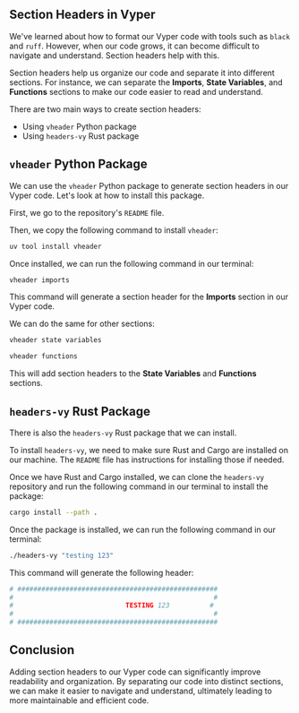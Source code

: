 ## Section Headers in Vyper

We've learned about how to format our Vyper code with tools such as `black` and `ruff`. However, when our code grows, it can become difficult to navigate and understand. Section headers help with this.

Section headers help us organize our code and separate it into different sections. For instance, we can separate the **Imports**, **State Variables**, and **Functions** sections to make our code easier to read and understand.

There are two main ways to create section headers:

- Using `vheader` Python package
- Using `headers-vy` Rust package

## `vheader` Python Package

We can use the `vheader` Python package to generate section headers in our Vyper code. Let's look at how to install this package.

First, we go to the repository's `README` file.

Then, we copy the following command to install `vheader`:

```bash
uv tool install vheader
```

Once installed, we can run the following command in our terminal:

```bash
vheader imports
```

This command will generate a section header for the **Imports** section in our Vyper code.

We can do the same for other sections:

```bash
vheader state variables
```

```bash
vheader functions
```

This will add section headers to the **State Variables** and **Functions** sections.

## `headers-vy` Rust Package

There is also the `headers-vy` Rust package that we can install.

To install `headers-vy`, we need to make sure Rust and Cargo are installed on our machine. The `README` file has instructions for installing those if needed.

Once we have Rust and Cargo installed, we can clone the `headers-vy` repository and run the following command in our terminal to install the package:

```bash
cargo install --path .
```

Once the package is installed, we can run the following command in our terminal:

```bash
./headers-vy "testing 123"
```

This command will generate the following header:

```bash
# ##################################################
#                                                  #
#                            TESTING 123          #
#                                                  #
# ##################################################
```

## Conclusion

Adding section headers to our Vyper code can significantly improve readability and organization. By separating our code into distinct sections, we can make it easier to navigate and understand, ultimately leading to more maintainable and efficient code.
